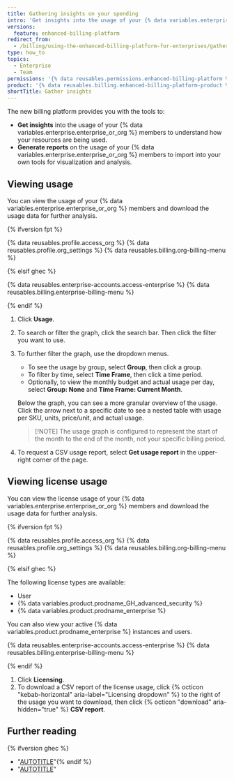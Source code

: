 ```yaml
---
title: Gathering insights on your spending
intro: 'Get insights into the usage of your {% data variables.enterprise.enterprise_or_org %} members.'
versions:
  feature: enhanced-billing-platform
redirect_from:
  - /billing/using-the-enhanced-billing-platform-for-enterprises/gathering-insights-on-your-spending
type: how_to
topics:
  - Enterprise
  - Team
permissions: '{% data reusables.permissions.enhanced-billing-platform %}'
product: '{% data reusables.billing.enhanced-billing-platform-product %}'
shortTitle: Gather insights
---
```


The new billing platform provides you with the tools to:

* **Get insights** into the usage of your {% data variables.enterprise.enterprise_or_org %} members to understand how your resources are being used.
* **Generate reports** on the usage of your {% data variables.enterprise.enterprise_or_org %} members to import into your own tools for visualization and analysis.

## Viewing usage

You can view the usage of your {% data variables.enterprise.enterprise_or_org %} members and download the usage data for further analysis.

{% ifversion fpt %}

{% data reusables.profile.access_org %}
{% data reusables.profile.org_settings %}
{% data reusables.billing.org-billing-menu %}

{% elsif ghec %}

{% data reusables.enterprise-accounts.access-enterprise %}
{% data reusables.billing.enterprise-billing-menu %}

{% endif %}

1. Click **Usage**.
1. To search or filter the graph, click the search bar. Then click the filter you want to use.
1. To further filter the graph, use the dropdown menus.

   * To see the usage by group, select **Group**, then click a group.
   * To filter by time, select **Time Frame**, then click a time period.
   * Optionally, to view the monthly budget and actual usage per day, select **Group: None** and **Time Frame: Current Month**.

   Below the graph, you can see a more granular overview of the usage. Click the arrow next to a specific date to see a nested table with usage per SKU, units, price/unit, and actual usage.

   >[!NOTE] The usage graph is configured to represent the start of the month to the end of the month, not your specific billing period.

1. To request a CSV usage report, select **Get usage report** in the upper-right corner of the page.

## Viewing license usage

You can view the license usage of your {% data variables.enterprise.enterprise_or_org %} members and download the usage data for further analysis.

{% ifversion fpt %}

{% data reusables.profile.access_org %}
{% data reusables.profile.org_settings %}
{% data reusables.billing.org-billing-menu %}

{% elsif ghec %}

The following license types are available:

* User
* {% data variables.product.prodname_GH_advanced_security %}
* {% data variables.product.prodname_enterprise %}

You can also view your active {% data variables.product.prodname_enterprise %} instances and users.

{% data reusables.enterprise-accounts.access-enterprise %}
{% data reusables.billing.enterprise-billing-menu %}

{% endif %}

1. Click **Licensing**.
1. To download a CSV report of the license usage, click {% octicon "kebab-horizontal" aria-label="Licensing dropdown" %} to the right of the usage you want to download, then click {% octicon "download" aria-hidden="true" %} **CSV report**.

## Further reading

{% ifversion ghec %}
* "[AUTOTITLE](/rest/enterprise-admin/billing)"{% endif %}
* "[AUTOTITLE](/billing/using-the-new-billing-platform/adding-seats-to-your-account)"
